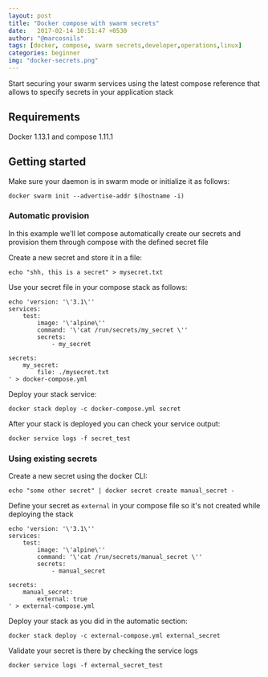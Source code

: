 ```yaml
---
layout: post
title: "Docker compose with swarm secrets"
date:   2017-02-14 10:51:47 +0530
author: "@marcosnils"
tags: [docker, compose, swarm secrets,developer,operations,linux]
categories: beginner
img: "docker-secrets.png"
---
```


Start securing your swarm services using the latest compose reference that allows to specify secrets in your application stack

## Requirements

Docker 1.13.1 and compose 1.11.1

## Getting started

Make sure your daemon is in swarm mode or initialize it as follows:

```.term1
docker swarm init --advertise-addr $(hostname -i)
```

### Automatic provision

In this example we'll let compose automatically create our secrets and provision them through compose with the defined secret file

Create a new secret and store it in a file:

```.term1
echo "shh, this is a secret" > mysecret.txt
```

Use your secret file in your compose stack as follows:

```.term1
echo 'version: '\'3.1\''
services:
    test:
        image: '\'alpine\''
        command: '\'cat /run/secrets/my_secret \''
        secrets: 
            - my_secret

secrets:
    my_secret:
        file: ./mysecret.txt
' > docker-compose.yml
```

Deploy your stack service:


```.term1
docker stack deploy -c docker-compose.yml secret
```

After your stack is deployed you can check your service output:


```.term1
docker service logs -f secret_test
```

### Using existing secrets

Create a new secret using the docker CLI:


```.term1
echo "some other secret" | docker secret create manual_secret - 
```

Define your secret as `external` in your compose file so it's not created while deploying the stack

```.term1
echo 'version: '\'3.1\''
services:
    test:
        image: '\'alpine\''
        command: '\'cat /run/secrets/manual_secret \''
        secrets: 
            - manual_secret

secrets:
    manual_secret:
        external: true
' > external-compose.yml
```

Deploy your stack as you did in the automatic section:

```.term1
docker stack deploy -c external-compose.yml external_secret
```

Validate your secret is there by checking the service logs

```.term1
docker service logs -f external_secret_test
```


